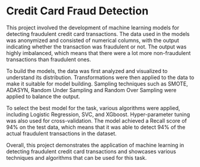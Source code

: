 # Credit Card Fraud Detection

This project involved the development of machine learning models for detecting fraudulent credit card transactions. The data used in the models was anonymized and consisted of numerical columns, with the output indicating whether the transaction was fraudulent or not. The output was highly imbalanced, which means that there were a lot more non-fraudulent transactions than fraudulent ones.

To build the models, the data was first analyzed and visualized to understand its distribution. Transformations were then applied to the data to make it suitable for model building. Sampling techniques such as SMOTE, ADASYN, Random Under Sampling and Random Over Sampling were applied to balance the output.

To select the best model for the task, various algorithms were applied, including Logistic Regression, SVC, and XGboost. Hyper-parameter tuning was also used for cross-validation. The model achieved a Recall score of 94% on the test data, which means that it was able to detect 94% of the actual fraudulent transactions in the dataset.

Overall, this project demonstrates the application of machine learning in detecting fraudulent credit card transactions and showcases various techniques and algorithms that can be used for this task.
